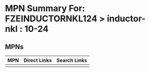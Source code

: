 



# MPN Summary For: FZEINDUCTORNKL124 > inductor-nkl : 10-24

## MPNs
  

|MPN|Direct Links|Search Links|
| :--- | :--- | :--- |
||||
